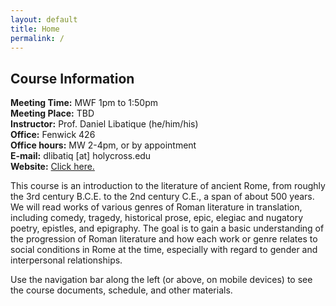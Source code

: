 ```yaml
---
layout: default
title: Home
permalink: /
---
```


## Course Information

**Meeting Time:** MWF 1pm to 1:50pm  
**Meeting Place:** TBD  
**Instructor:** Prof. Daniel Libatique (he/him/his)  
**Office:** Fenwick 426  
**Office hours:** MW 2-4pm, or by appointment  
**E-mail:** dlibatiq [at] holycross.edu  
**Website:** [Click here.](https://dlibatique.github.io)

This course is an introduction to the literature of ancient Rome, from roughly the 3rd century B.C.E. to the 2nd century C.E., a span of about 500 years. We will read works of various genres of Roman literature in translation, including comedy, tragedy, historical prose, epic, elegiac and nugatory poetry, epistles, and epigraphy. The goal is to gain a basic understanding of the progression of Roman literature and how each work or genre relates to social conditions in Rome at the time, especially with regard to gender and interpersonal relationships.

Use the navigation bar along the left (or above, on mobile devices) to see the course documents, schedule, and other materials.
